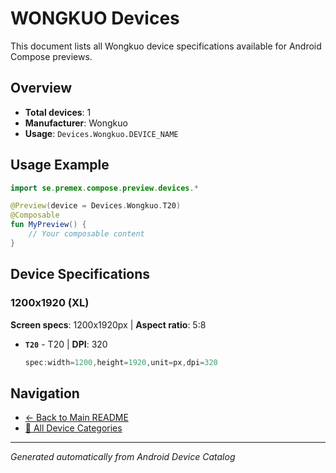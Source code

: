 # WONGKUO Devices

This document lists all Wongkuo device specifications available for Android Compose previews.

## Overview

- **Total devices**: 1
- **Manufacturer**: Wongkuo
- **Usage**: `Devices.Wongkuo.DEVICE_NAME`

## Usage Example

```kotlin
import se.premex.compose.preview.devices.*

@Preview(device = Devices.Wongkuo.T20)
@Composable
fun MyPreview() {
    // Your composable content
}
```

## Device Specifications

### 1200x1920 (XL)

**Screen specs**: 1200x1920px | **Aspect ratio**: 5:8

- **`T20`** - T20 | **DPI**: 320
  ```kotlin
  spec:width=1200,height=1920,unit=px,dpi=320
  ```

## Navigation

- [← Back to Main README](../../README.md)
- [📱 All Device Categories](../README.md)

---
*Generated automatically from Android Device Catalog*
